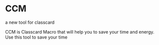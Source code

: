 # CCM
a new tool for classcard

CCM is Classcard Macro that will help you to save your time and energy.
Use this tool to save your time


